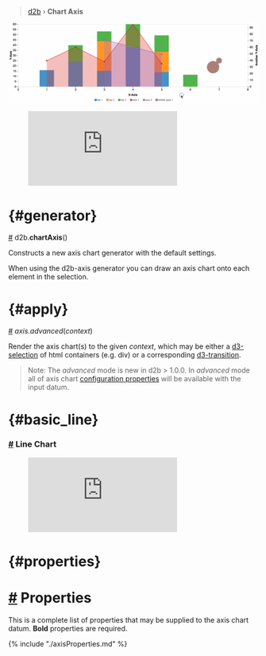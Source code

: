 > [d2b](../README.md) › **Chart Axis**

![Local Image](../gifs/chart-axis.gif)

<figure class="axis_basic">
<iframe src="https://codesandbox.io/embed/github/d2bjs/demos/tree/master/charts/axis/basic-line?runonclick=0" frameborder="0" allowfullscreen="true" mozallowfullscreen="true" webkitallowfullscreen="true"></iframe>
</figure>


# {#generator}
[#](#generator) d2b.**chartAxis**()

Constructs a new axis chart generator with the default settings.

When using the d2b-axis generator you can draw an axis chart onto each element in the selection.

# {#apply}
[#](#apply) *axis.advanced*(*context*)

Render the axis chart(s) to the given *context*, which may be either a [d3-selection](https://github.com/d3/d3-selection) of html containers (e.g. div) or a corresponding [d3-transition](https://github.com/d3/d3-transition). 

> Note: The *advanced* mode is new in d2b > 1.0.0. In *advanced* mode all of axis chart [configuration properties](#properties) will be available with the input datum.

# {#basic_line}
### [#](#basic_line) Line Chart

<figure class="axis_basic">
  <iframe
    src="https://codesandbox.io/embed/github/d2bjs/demos/tree/master/charts/axis/basic-line?runonclick=0" 
    frameborder="0" 
    allowfullscreen="true" 
    mozallowfullscreen="true" 
    webkitallowfullscreen="true"
  ></iframe>
</figure>

# {#properties}
# [#](#properties) Properties

This is a complete list of properties that may be supplied to the axis chart datum. **Bold** properties are required.

{% include "./axisProperties.md" %}
